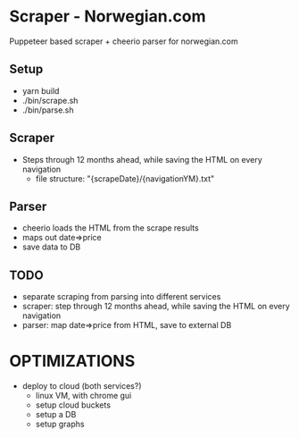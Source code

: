 # Scraper - Norwegian.com

Puppeteer based scraper + cheerio parser for norwegian.com

## Setup

- yarn build
- ./bin/scrape.sh
- ./bin/parse.sh

## Scraper

- Steps through 12 months ahead, while saving the HTML on every navigation
  - file structure: "{scrapeDate}/{navigationYM}.txt"

## Parser

- cheerio loads the HTML from the scrape results
- maps out date=>price
- save data to DB

## TODO

- separate scraping from parsing into different services
- scraper: step through 12 months ahead, while saving the HTML on every navigation
- parser: map date=>price from HTML, save to external DB

# OPTIMIZATIONS

- deploy to cloud (both services?)
  - linux VM, with chrome gui
  - setup cloud buckets
  - setup a DB
  - setup graphs
